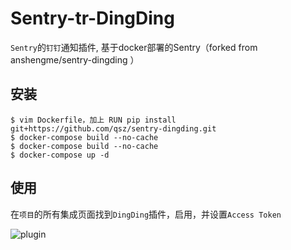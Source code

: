 # Sentry-tr-DingDing

`Sentry`的`钉钉`通知插件, 基于docker部署的Sentry（forked from anshengme/sentry-dingding ）

## 安装

```
$ vim Dockerfile，加上 RUN pip install git+https://github.com/qsz/sentry-dingding.git
$ docker-compose build --no-cache
$ docker-compose build --no-cache
$ docker-compose up -d
```

## 使用

在`项目`的所有集成页面找到`DingDing`插件，启用，并设置`Access Token`

![plugin](https://github.com/qsz/sentry-dingding/blob/master/docs/images/options.png)

